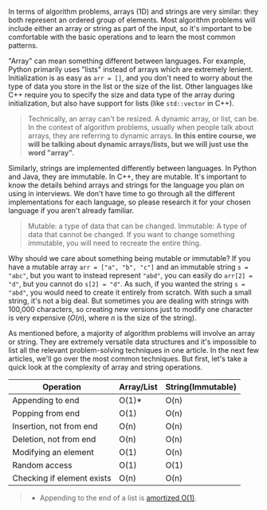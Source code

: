 In terms of algorithm problems, arrays (1D) and strings are very similar: they both represent an ordered group of elements. Most algorithm problems will include either an array or string as part of the input, so it's important to be comfortable with the basic operations and to learn the most common patterns.

"Array" can mean something different between languages. For example, Python primarily uses "lists" instead of arrays which are extremely lenient. Initialization is as easy as `arr = []`, and you don't need to worry about the type of data you store in the list or the size of the list. Other languages like C++ require you to specify the size and data type of the array during initialization, but also have support for lists (like `std::vector` in C++).

> Technically, an array can't be resized. A dynamic array, or list, can be. In the context of algorithm problems, usually when people talk about arrays, they are referring to dynamic arrays. **In this entire course, we will be talking about dynamic arrays/lists, but we will just use the word "array".**

Similarly, strings are implemented differently between languages. In Python and Java, they are immutable. In C++, they are mutable. It's important to know the details behind arrays and strings for the language you plan on using in interviews. We don't have time to go through all the different implementations for each language, so please research it for your chosen language if you aren't already familiar.

> Mutable: a type of data that can be changed. Immutable: A type of data that cannot be changed. If you want to change something immutable, you will need to recreate the entire thing.

Why should we care about something being mutable or immutable? If you have a mutable array `arr = ["a", "b", "c"]` and an immutable string `s = "abc"`, but you want to instead represent `"abd"`, you can easily do `arr[2] = "d"`, but you cannot do `s[2] = "d"`. As such, if you wanted the string `s = "abd"`, you would need to create it entirely from scratch. With such a small string, it's not a big deal. But sometimes you are dealing with strings with 100,000 characters, so creating new versions just to modify one character is very expensive ($O(n)$, where $n$ is the size of the string).

As mentioned before, a majority of algorithm problems will involve an array or string. They are extremely versatile data structures and it's impossible to list all the relevant problem-solving techniques in one article. In the next few articles, we'll go over the most common techniques. But first, let's take a quick look at the complexity of array and string operations.

| Operation                | Array/List | String(Immutable) |
|--------------------------|------------|-------------------|
| Appending to end         | O(1)*      | O(n)              |
| Popping from end         | O(1)       | O(n)              |
| Insertion, not from end  | O(n)       | O(n)              |
| Deletion, not from end   | O(n)       | O(n)              |
| Modifying an element     | O(1)       | O(n)              |
| Random access            | O(1)       | O(1)              |
| Checking if element exists | O(n)     | O(n)              |


> - Appending to the end of a list is [amortized O(1)](https://stackoverflow.com/questions/33044883/why-is-the-time-complexity-of-pythons-list-append-method-o1).